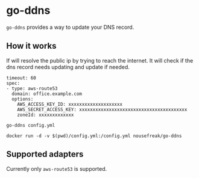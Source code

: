 # go-ddns

`go-ddns` provides a way to update your DNS record.

## How it works

If will resolve the public ip by trying to reach the internet.
It will check if the dns record needs updating and update if needed.

```
timeout: 60
spec:
- type: aws-route53
  domain: office.example.com
  options:
    AWS_ACCESS_KEY_ID: xxxxxxxxxxxxxxxxxxxx
    AWS_SECRET_ACCESS_KEY: xxxxxxxxxxxxxxxxxxxxxxxxxxxxxxxxxxxxxxxx
    zoneId: xxxxxxxxxxxxx
```

```
go-ddns config.yml
```

```
docker run -d -v $(pwd)/config.yml:/config.yml nousefreak/go-ddns
```

## Supported adapters

Currently only `aws-route53` is supported.


